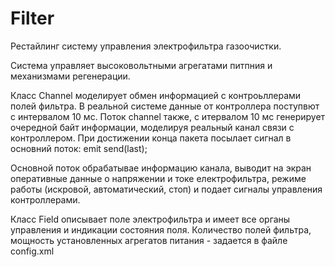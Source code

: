 # Filter
Рестайлинг систему управления электрофильтра газоочистки.

Система управляет высоковольтными агрегатами питпния и механизмами регенерации.

Класс Channel моделирует обмен информацией с контроьллерами полей фильтра.
В реальной системе данные от контроллера поступвют с интервалом 10 мс.
Поток сhannel также, с итервалом 10 мс генерирует очередной байт информации, моделируя реальный 
канал связи с контроллером. При достижении конца пакета посылает сигнал в основний поток: emit send(last);

Основной поток обрабатывае информацию канала, выводит на экран оперативные данные о напряжении
и токе електрофильтра, режиме работы (искровой, автоматический, стоп) и подает сигналы управления контроллерами.

Класс Field описывает поле электрофильтра и имеет все органы управления и индикации состояния поля.
Количество полей фильтра, мощность установленных агрегатов питания - задается в файле config.xml
